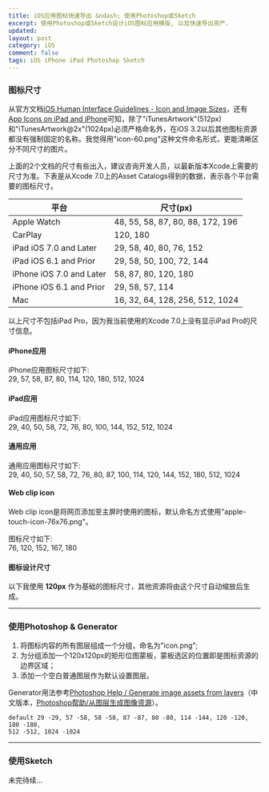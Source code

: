 ```yaml
---
title: iOS应用图标快速导出 &ndash; 使用Photoshop或Sketch
excerpt: 使用Photoshop或Sketch设计iOS图标应用模版, 以及快速导出资产.
updated: 
layout: post
category: iOS
comment: false
tags: iOS iPhone iPad Photoshop Sketch
---
```


### 图标尺寸

从官方文档[iOS Human Interface Guidelines - Icon and Image Sizes][HIG - Icon and Image Sizes]，还有[App Icons on iPad and iPhone][App Icons on iPad and iPhone]可知，除了"iTunesArtwork"(512px)和"iTunesArtwork@2x"(1024px)必须严格命名外，在iOS 3.2以后其他图标资源都没有强制固定的名称。我觉得用"icon-60.png"这种文件命名形式，更能清晰区分不同尺寸的图片。

上面的2个文档的尺寸有些出入，建议咨询开发人员，以最新版本Xcode上需要的尺寸为准。下表是从Xcode 7.0上的Asset Catalogs得到的数据，表示各个平台需要的图标尺寸。

平台 | 尺寸(px)
--- | ---
Apple Watch | 48, 55, 58, 87, 80, 88, 172, 196
CarPlay | 120, 180
iPad iOS 7.0 and Later | 29, 58, 40, 80, 76, 152
iPad iOS 6.1 and Prior | 29, 58, 50, 100, 72, 144
iPhone iOS 7.0 and Later | 58, 87, 80, 120, 180
iPhone iOS 6.1 and Prior | 29, 58, 57, 114
Mac | 16, 32, 64, 128, 256, 512, 1024

以上尺寸不包括iPad Pro，因为我当前使用的Xcode 7.0上没有显示iPad Pro的尺寸信息。

#### iPhone应用

iPhone应用图标尺寸如下:  
29, 57, 58, 87, 80, 114, 120, 180, 512, 1024

#### iPad应用

iPad应用图标尺寸如下:  
29, 40, 50, 58, 72, 76, 80, 100, 144, 152, 512, 1024

#### 通用应用

通用应用图标尺寸如下:  
29, 40, 50, 57, 58, 72, 76, 80, 87, 100, 114, 120, 144, 152, 180, 512, 1024

#### Web clip icon

Web clip icon是将网页添加至主屏时使用的图标，默认命名方式使用"apple-touch-icon-76x76.png"。

图标尺寸如下:  
76, 120, 152, 167, 180

#### 图标设计尺寸

以下我使用 **120px** 作为基础的图标尺寸，其他资源将由这个尺寸自动缩放后生成。

---

### 使用Photoshop & Generator


1. 将图标内容的所有图层组成一个分组，命名为"icon.png";
2. 为分组添加一个120x120px的矩形位图蒙板，蒙板选区的位置即是图标资源的边界区域；
3.  添加一个空白普通图层作为默认设置图层。

Generator用法参考[Photoshop Help / 
Generate image assets from layers][generate-assets-layers]（中文版本，[Photoshop帮助/从图层生成图像资源][generate-assets-layers-chinese]）。



~~~
default 29 -29, 57 -58, 58 -58, 87 -87, 80 -80, 114 -144, 120 -120, 180 -180, 
512 -512, 1024 -1024
~~~

---

### 使用Sketch

未完待续...

[HIG - Icon and Image Sizes]: https://developer.apple.com/library/prerelease/ios/documentation/UserExperience/Conceptual/MobileHIG/IconMatrix.html
[App Icons on iPad and iPhone]: https://developer.apple.com/library/ios/qa/qa1686/_index.html
[generate-assets-layers]: https://helpx.adobe.com/photoshop/using/generate-assets-layers.html
[generate-assets-layers-chinese]: https://helpx.adobe.com/cn/photoshop/using/generate-assets-layers.html